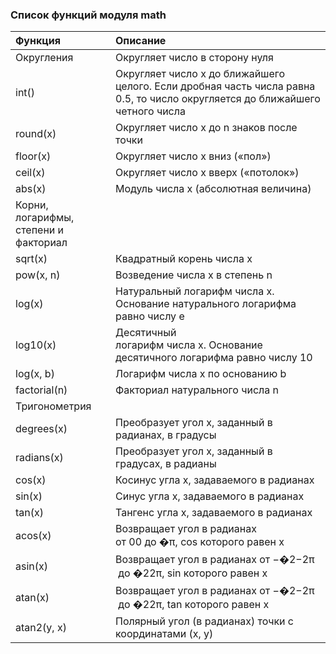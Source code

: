 ### Список функций модуля math

| Функция  | Описание  |
|:------------- |:----------------|
| Округления       | Округляет число в сторону нуля          |
| int()        | Округляет число x до ближайшего целого. Если дробная часть числа равна 0.5, то число округляется до ближайшего четного числа          |
| round(x)         | Округляет число x до n знаков после точки          |
| floor(x)        | Округляет число x вниз («пол»)          |
| ceil(x)        | Округляет число x вверх («потолок»)          |
| abs(x)        | Модуль числа x (абсолютная величина)          |
| Корни, логарифмы, степени и факториал        |           |
| sqrt(x)        | Квадратный корень числа x          |
| pow(x, n)        | Возведение числа x в степень n          |
| log(x)        | Натуральный логарифм числа x. Основание натурального логарифма равно числу e          |
| log10(x)        | Десятичный логарифм числа x. Основание десятичного логарифма равно числу 10          |
| log(x, b)        | Логарифм числа x по основанию b          |
| factorial(n)        | Факториал натурального числа n          |
| Тригонометрия        |           |
| degrees(x)        | Преобразует угол x, заданный в радианах, в градусы          |
| radians(x)        | Преобразует угол x, заданный в градусах, в радианы          |
| cos(x)        | Косинус угла x, задаваемого в радианах          |
| sin(x)        | Синус угла x, задаваемого в радианах          |
| tan(x)        | Тангенс угла x, задаваемого в радианах          |
| acos(x)        | Возвращает угол в радианах от 00 до �π, cos которого равен x          |
| asin(x)        | Возвращает угол в радианах от −�2−2π​ до �22π​, sin которого равен x          |
| atan(x)        | Возвращает угол в радианах от −�2−2π​ до �22π​, tan которого равен x          |
| atan2(y, x)        | Полярный угол (в радианах) точки с координатами (x, y)          |
